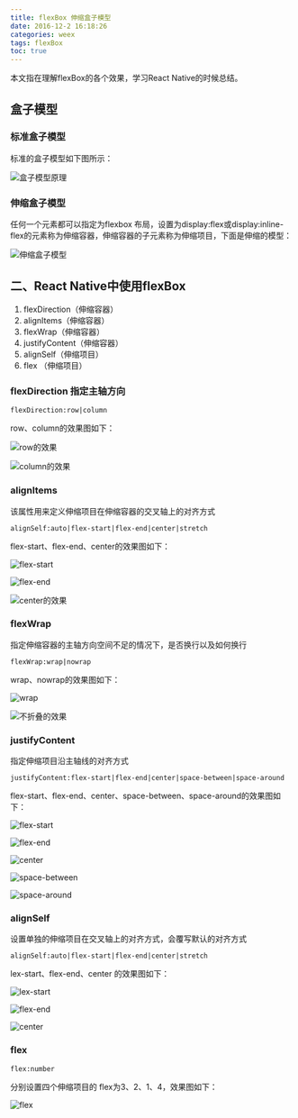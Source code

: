 ```yaml
---
title: flexBox 伸缩盒子模型
date: 2016-12-2 16:18:26
categories: weex
tags: flexBox
toc: true
---
```


本文指在理解flexBox的各个效果，学习React Native的时候总结。


<!--more-->

##  盒子模型

### 标准盒子模型

标准的盒子模型如下图所示：

![盒子模型原理](flexBox/17.png)

### 伸缩盒子模型

任何一个元素都可以指定为flexbox 布局，设置为display:flex或display:inline-flex的元素称为伸缩容器，伸缩容器的子元素称为伸缩项目，下面是伸缩的模型：

![伸缩盒子模型](flexBox/1.1.png)

## 二、React Native中使用flexBox

1. flexDirection（伸缩容器）
2. alignItems（伸缩容器）
3. flexWrap（伸缩容器）
4. justifyContent（伸缩容器）
5. alignSelf（伸缩项目）
6. flex （伸缩项目）


### flexDirection 指定主轴方向

```
flexDirection:row|column
```

row、column的效果图如下：

![row的效果](flexBox/1.png)

![column的效果](flexBox/2.png)


### alignItems 

该属性用来定义伸缩项目在伸缩容器的交叉轴上的对齐方式

```
alignSelf:auto|flex-start|flex-end|center|stretch
```

flex-start、flex-end、center的效果图如下：

![flex-start](flexBox/3.png)

![flex-end](flexBox/4.png)

![center的效果](flexBox/5.png)



### flexWrap 

指定伸缩容器的主轴方向空间不足的情况下，是否换行以及如何换行

```
flexWrap:wrap|nowrap
```

wrap、nowrap的效果图如下：

![wrap](flexBox/6.png)

![不折叠的效果](flexBox/7.png)

### justifyContent

指定伸缩项目沿主轴线的对齐方式

```
justifyContent:flex-start|flex-end|center|space-between|space-around
```

flex-start、flex-end、center、space-between、space-around的效果图如下：

![flex-start](flexBox/8.png)

![flex-end](flexBox/9.png)

![center](flexBox/10.png)

![space-between](flexBox/11.png)

![space-around](flexBox/12.png)

### alignSelf 

设置单独的伸缩项目在交叉轴上的对齐方式，会覆写默认的对齐方式

```
alignSelf:auto|flex-start|flex-end|center|stretch
```

lex-start、flex-end、center 的效果图如下：

![lex-start](flexBox/13.png)

![flex-end](flexBox/14.png)

![center](flexBox/15.png)

### flex

```
flex:number
```

分别设置四个伸缩项目的 flex为3、2、1、4，效果图如下：

![flex](flexBox/16.png)

